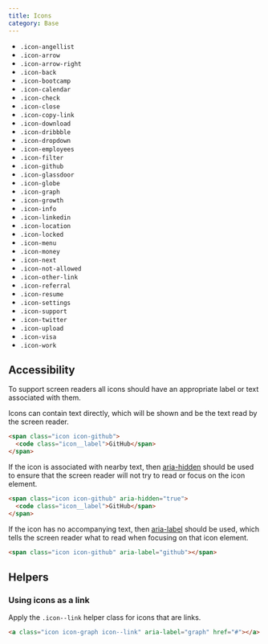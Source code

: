 ```yaml
---
title: Icons
category: Base
---
```


<section class="section">
  <ul>
    <li>
      <span class="icon icon-angellist"><code class="icon__label">.icon-angellist</code></span>
    </li>
    <li>
      <span class="icon icon-arrow"><code class="icon__label">.icon-arrow</code></span>
    </li>
    <li>
      <span class="icon icon-arrow-right"><code class="icon__label">.icon-arrow-right</code></span>
    </li>
    <li>
      <span class="icon icon-back"><code class="icon__label">.icon-back</code></span>
    </li>
    <li>
      <span class="icon icon-bootcamp"><code class="icon__label">.icon-bootcamp</code></span>
    </li>
    <li>
      <span class="icon icon-calendar"><code class="icon__label">.icon-calendar</code></span>
    </li>
    <li>
      <span class="icon icon-check"><code class="icon__label">.icon-check</code></span>
    </li>
    <li>
      <span class="icon icon-close"><code class="icon__label">.icon-close</code><span>
    </li>
    <li>
      <span class="icon icon-copy-link"><code class="icon__label">.icon-copy-link</code><span>
    </li>
    <li>
      <span class="icon icon-download"><code class="icon__label">.icon-download</code><span>
    </li>
    <li>
      <span class="icon icon-dribbble"><code class="icon__label">.icon-dribbble</code><span>
      </li>
    <li>
      <span class="icon icon-dropdown"><code class="icon__label">.icon-dropdown</code><span>
    </li>
    <li>
      <span class="icon icon-employees"><code class="icon__label">.icon-employees</code><span>
    </li>
    <li>
      <span class="icon icon-filter"><code class="icon__label">.icon-filter</code><span>
    </li>
    <li>
      <span class="icon icon-github"><code class="icon__label">.icon-github</code><span>
    </li>
    <li>
      <span class="icon icon-glassdoor"><code class="icon__label">.icon-glassdoor</code><span>
    </li>
    <li>
      <span class="icon icon-globe"><code class="icon__label">.icon-globe</code><span>
    </li>
    <li>
      <span class="icon icon-graph"><code class="icon__label">.icon-graph</code><span>
    </li>
    <li>
      <span class="icon icon-growth"><code class="icon__label">.icon-growth</code><span>
    </li>
    <li>
      <span class="icon icon-info"><code class="icon__label">.icon-info</code><span>
    </li>
    <li>
      <span class="icon icon-linkedin"><code class="icon__label">.icon-linkedin</code><span>
    </li>
    <li>
      <span class="icon icon-location"><code class="icon__label">.icon-location</code><span>
    </li>
    <li>
      <span class="icon icon-locked"><code class="icon__label">.icon-locked</code><span>
    </li>
    <li>
      <span class="icon icon-menu"><code class="icon__label">.icon-menu</code><span>
    </li>
    <li>
      <span class="icon icon-money"><code class="icon__label">.icon-money</code><span>
    </li>
    <li>
      <span class="icon icon-next"><code class="icon__label">.icon-next</code><span>
    </li>
    <li>
      <span class="icon icon-not-allowed"><code class="icon__label">.icon-not-allowed</code><span>
    </li>
    <li>
      <span class="icon icon-other-link"><code class="icon__label">.icon-other-link</code><span>
    </li>
    <li>
      <span class="icon icon-referral"><code class="icon__label">.icon-referral</code><span>
    </li>
    <li>
      <span class="icon icon-resume"><code class="icon__label">.icon-resume</code><span>
    </li>
    <li>
      <span class="icon icon-settings"><code class="icon__label">.icon-settings</code><span>
    </li>
    <li>
      <span class="icon icon-support"><code class="icon__label">.icon-support</code><span>
    </li>
    <li>
      <span class="icon icon-twitter"><code class="icon__label">.icon-twitter</code><span>
    </li>
    <li>
      <span class="icon icon-upload"><code class="icon__label">.icon-upload</code><span>
    </li>
    <li>
      <span class="icon icon-visa"><code class="icon__label">.icon-visa</code><span>
    </li>
    <li>
      <span class="icon icon-work"><code class="icon__label">.icon-work</code><span>
    </li>
  </ul>
</section>

## Accessibility

To support screen readers all icons should have an appropriate label or text associated with them.

Icons can contain text directly, which will be shown and be the text read by the screen reader.

```html
<span class="icon icon-github">
  <code class="icon__label">GitHub</span>
</span>
```

If the icon is associated with nearby text, then <a href="https://www.w3.org/TR/wai-aria/states_and_properties#aria-hidden" target="_blank">aria-hidden</a> should be used to ensure that the screen reader will not try to read or focus on the icon element.

```html
<span class="icon icon-github" aria-hidden="true">
  <code class="icon__label">GitHub</span>
</span>
```

If the icon has no accompanying text, then <a href="https://www.w3.org/TR/wai-aria/states_and_properties#aria-label" target="_blank">aria-label</a> should be used, which tells the screen reader what to read when focusing on that icon element.

```html
<span class="icon icon-github" aria-label="github"></span>
```

## Helpers

### Using icons as a link

Apply the `.icon--link` helper class for icons that are links.

<a class="icon icon-graph icon--link" aria-label="graph" href="#"></a>

```html
<a class="icon icon-graph icon--link" aria-label="graph" href="#"></a>
```
